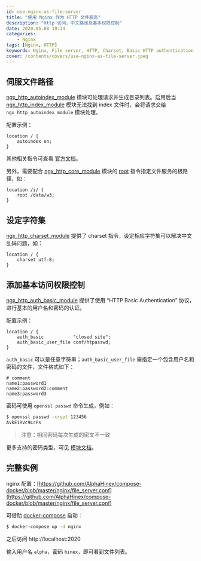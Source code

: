 ```yaml
---
id: use-nginx-as-file-server
title: "使用 Nginx 作为 HTTP 文件服务"
description: "Http 访问，中文路径及基本权限控制"
date: 2020.05.08 19:34
categories:
    - Nginx
tags: [Nginx, HTTP]
keywords: Nginx, File server, HTTP, Charset, Basic HTTP authentication, ngx_http_auth_basic_module
cover: /contents/covers/use-nginx-as-file-server.jpeg
---
```



## 伺服文件路径

[ngx_http_autoindex_module](http://nginx.org/en/docs/http/ngx_http_autoindex_module.html) 模块可处理请求并生成目录列表。启用后当 [ngx_http_index_module](http://nginx.org/en/docs/http/ngx_http_index_module.html) 模块无法找到 index 文件时，会将请求交给 `ngx_http_autoindex_module` 模块处理。

配置示例：

```nginx
location / {
    autoindex on;
}
```

其他相关指令可查看 [官方文档](http://nginx.org/en/docs/http/ngx_http_autoindex_module.html)。

另外，需要配合 [ngx_http_core_module](http://nginx.org/en/docs/http/ngx_http_core_module.html) 模块的 [root](http://nginx.org/en/docs/http/ngx_http_core_module.html#root) 指令指定文件服务的根路径，如：

```nginx
location /i/ {
    root /data/w3;
}
```


## 设定字符集

[ngx_http_charset_module](http://nginx.org/en/docs/http/ngx_http_charset_module.html) 提供了 charset 指令，设定相应字符集可以解决中文乱码问题，如：

```nginx
location / {
    charset utf-8;
}
```


## 添加基本访问权限控制

[ngx_http_auth_basic_module](http://nginx.org/en/docs/http/ngx_http_auth_basic_module.html) 提供了使用 “HTTP Basic Authentication” 协议，进行基本的用户名和密码的认证。

配置示例：

```nginx
location / {
    auth_basic           "closed site";
    auth_basic_user_file conf/htpasswd;
}
```

`auth_basic` 可以是任意字符串；`auth_basic_user_file` 需指定一个包含用户名和密码的文件，文件格式如下：

```
# comment
name1:password1
name2:password2:comment
name3:password3
```

密码可使用 `openssl passwd` 命令生成，例如：

```bash
$ openssl passwd -crypt 123456
AvkEiRVc9LrPs
```

> 注意：相同密码每次生成的密文不一致

更多支持的密码类型，可见 [模块文档](http://nginx.org/en/docs/http/ngx_http_auth_basic_module.html)。


## 完整实例

nginx 配置：[https://github.com/AlphaHinex/compose-docker/blob/master/nginx/file_server.conf](https://github.com/AlphaHinex/compose-docker/blob/master/nginx/file_server.conf)

可借助 [docker-compose](https://github.com/AlphaHinex/compose-docker/blob/master/docker-compose.yml) 启动：

```bash
$ docker-compose up -d nginx
```

之后访问 http://localhost:2020

输入用户名 `alpha`，密码 `hinex`，即可看到文件列表。
